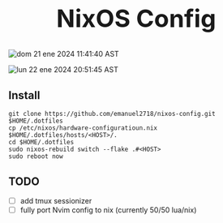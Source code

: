 <h1 align="center" style="font-size: 3rem;">
NixOS Config
</h1>


![dom 21 ene 2024 11:41:40 AST](https://github.com/emanuel2718/dotmaker/assets/55965894/25349c23-054a-4464-898b-276ddd068359)

![lun 22 ene 2024 20:51:45 AST](https://github.com/emanuel2718/dotmaker/assets/55965894/400caebc-98f4-4d6f-9c82-65a72b7514de)




## Install


```shell
git clone https://github.com/emanuel2718/nixos-config.git $HOME/.dotfiles
cp /etc/nixos/hardware-configuratioun.nix $HOME/.dotfiles/hosts/<HOST>/.
cd $HOME/.dotfiles
sudo nixos-rebuild switch --flake .#<HOST>
sudo reboot now
```


## TODO
- [ ] add tmux sessionizer
- [ ] fully port Nvim config to nix (currently 50/50 lua/nix)
